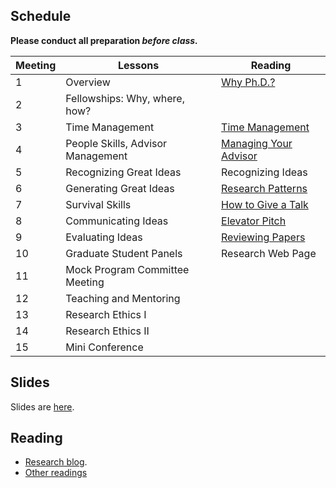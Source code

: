 ## Schedule

**Please conduct all preparation *before* *class.***

| **Meeting** | **Lessons**                       | **Reading**   |
|-------------|-----------------------------------|-------------------|
| 1           | Overview                          | [Why Ph.D.?](https://medium.com/great-research/do-you-need-a-ph-d-f78d2fb0f286)        |
| 2           | Fellowships: Why, where, how?     |                   |
| 3           | Time Management                   | [Time Management](https://medium.com/great-research/time-management-and-productivity-tactics-for-unstructured-work-ab269a9d2cc4) |
| 4           | People Skills, Advisor Management | [Managing Your Advisor](https://medium.com/great-research/managing-your-advisor-bb9060f4f8ce)                  |
| 5           | Recognizing Great Ideas           | Recognizing Ideas |
| 6           | Generating Great Ideas            | [Research Patterns](https://medium.com/great-research/research-patterns-69c321ebd5fd) |
| 7           | Survival Skills                   | [How to Give a Talk](https://medium.com/great-research/how-to-give-a-sharp-technical-talk-77a2cad7b9fe) |
| 8           | Communicating Ideas               | [Elevator Pitch](https://medium.com/great-research/tell-me-a-story-why-you-need-a-good-elevator-pitch-f69620c9ceeb)    |
| 9           | Evaluating Ideas                  | [Reviewing Papers](https://medium.com/great-research/the-paper-reviewing-process-aa57809509d7) |
| 10          | Graduate Student Panels           | Research Web Page |
| 11          | Mock Program Committee Meeting    |                   |
| 12          | Teaching and Mentoring            |                   |
| 13          | Research Ethics I                 |                   |
| 14          | Research Ethics II                |                   |
| 15          | Mini Conference                   |                   |

## Slides

Slides are [here](https://github.com/noise-lab/research-course/tree/master/docs/slides).

## Reading

* [Research blog](https://medium.com/great-research).
* [Other readings](reading.md)
